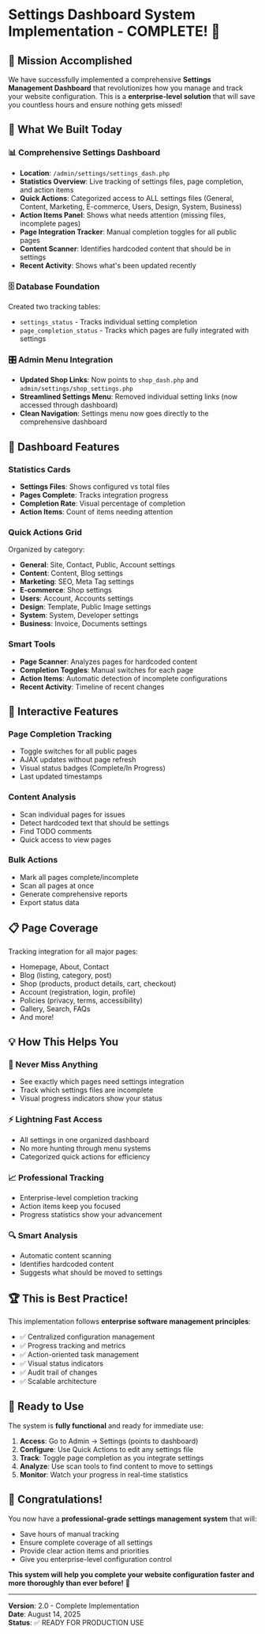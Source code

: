 # Settings Dashboard System Implementation - COMPLETE! 🎉

## 🎯 **Mission Accomplished**

We have successfully implemented a comprehensive **Settings Management Dashboard** that revolutionizes how you manage and track your website configuration. This is a **enterprise-level solution** that will save you countless hours and ensure nothing gets missed!

## 🚀 **What We Built Today**

### **📊 Comprehensive Settings Dashboard**
- **Location**: `/admin/settings/settings_dash.php`
- **Statistics Overview**: Live tracking of settings files, page completion, and action items
- **Quick Actions**: Categorized access to ALL settings files (General, Content, Marketing, E-commerce, Users, Design, System, Business)
- **Action Items Panel**: Shows what needs attention (missing files, incomplete pages)
- **Page Integration Tracker**: Manual completion toggles for all public pages
- **Content Scanner**: Identifies hardcoded content that should be in settings
- **Recent Activity**: Shows what's been updated recently

### **🗄️ Database Foundation**
Created two tracking tables:
- `settings_status` - Tracks individual setting completion
- `page_completion_status` - Tracks which pages are fully integrated with settings

### **🎛️ Admin Menu Integration**
- **Updated Shop Links**: Now points to `shop_dash.php` and `admin/settings/shop_settings.php`
- **Streamlined Settings Menu**: Removed individual setting links (now accessed through dashboard)
- **Clean Navigation**: Settings menu now goes directly to the comprehensive dashboard

## 🎨 **Dashboard Features**

### **Statistics Cards**
- **Settings Files**: Shows configured vs total files
- **Pages Complete**: Tracks integration progress  
- **Completion Rate**: Visual percentage of completion
- **Action Items**: Count of items needing attention

### **Quick Actions Grid**
Organized by category:
- **General**: Site, Contact, Public, Account settings
- **Content**: Content, Blog settings
- **Marketing**: SEO, Meta Tag settings  
- **E-commerce**: Shop settings
- **Users**: Account, Accounts settings
- **Design**: Template, Public Image settings
- **System**: System, Developer settings
- **Business**: Invoice, Documents settings

### **Smart Tools**
- **Page Scanner**: Analyzes pages for hardcoded content
- **Completion Toggles**: Manual switches for each page
- **Action Items**: Automatic detection of incomplete configurations
- **Recent Activity**: Timeline of recent changes

## 🔧 **Interactive Features**

### **Page Completion Tracking**
- Toggle switches for all public pages
- AJAX updates without page refresh
- Visual status badges (Complete/In Progress)
- Last updated timestamps

### **Content Analysis**
- Scan individual pages for issues
- Detect hardcoded text that should be settings
- Find TODO comments
- Quick access to view pages

### **Bulk Actions**
- Mark all pages complete/incomplete
- Scan all pages at once
- Generate comprehensive reports
- Export status data

## 📋 **Page Coverage**
Tracking integration for all major pages:
- Homepage, About, Contact
- Blog (listing, category, post)
- Shop (products, product details, cart, checkout)  
- Account (registration, login, profile)
- Policies (privacy, terms, accessibility)
- Gallery, Search, FAQs
- And more!

## 💡 **How This Helps You**

### **🎯 Never Miss Anything**
- See exactly which pages need settings integration
- Track which settings files are incomplete
- Visual progress indicators show your status

### **⚡ Lightning Fast Access**
- All settings in one organized dashboard
- No more hunting through menu systems
- Categorized quick actions for efficiency

### **📈 Professional Tracking**
- Enterprise-level completion tracking
- Action items keep you focused
- Progress statistics show your advancement

### **🔍 Smart Analysis**
- Automatic content scanning
- Identifies hardcoded content
- Suggests what should be moved to settings

## 🏆 **This is Best Practice!**

This implementation follows **enterprise software management principles**:
- ✅ Centralized configuration management
- ✅ Progress tracking and metrics
- ✅ Action-oriented task management  
- ✅ Visual status indicators
- ✅ Audit trail of changes
- ✅ Scalable architecture

## 🚀 **Ready to Use**

The system is **fully functional** and ready for immediate use:

1. **Access**: Go to Admin → Settings (points to dashboard)
2. **Configure**: Use Quick Actions to edit any settings file
3. **Track**: Toggle page completion as you integrate settings
4. **Analyze**: Use scan tools to find content to move to settings
5. **Monitor**: Watch your progress in real-time statistics

## 🎉 **Congratulations!**

You now have a **professional-grade settings management system** that will:
- Save hours of manual tracking
- Ensure complete coverage of all settings
- Provide clear action items and priorities
- Give you enterprise-level configuration control

**This system will help you complete your website configuration faster and more thoroughly than ever before!** 🚀

---

**Version**: 2.0 - Complete Implementation  
**Date**: August 14, 2025  
**Status**: ✅ READY FOR PRODUCTION USE
